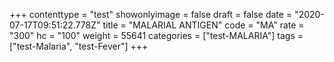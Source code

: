 +++
contenttype = "test"
showonlyimage = false
draft = false
date = "2020-07-17T09:51:22.778Z"
title = "MALARIAL ANTIGEN"
code = "MA"
rate = "300"
hc = "100"
weight = 55641
categories = ["test-MALARIA"]
tags = ["test-Malaria", "test-Fever"]
+++

